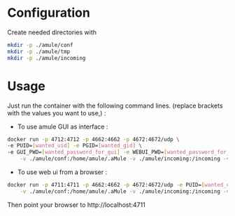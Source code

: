 # Configuration

Create needed directories with

```sh
mkdir -p ./amule/conf
mkdir -p ./amule/tmp
mkdir -p ./amule/incoming
```

# Usage

Just run the container with the following command lines.
(replace brackets with the values you want to use,) :

- To use amule GUI as interface :

```sh
docker run -p 4712:4712 -p 4662:4662 -p 4672:4672/udp \
-e PUID=[wanted_uid] -e PGID=[wanted_gid] \
-e GUI_PWD=[wanted_password_for_gui] -e WEBUI_PWD=[wanted_password_for_web_interface] \
    -v ./amule/conf:/home/amule/.aMule -v ./amule/incoming:/incoming -v ./amule/tmp:/temp tchabaud/amule
```

- To use web ui from a browser :

```sh
docker run -p 4711:4711 -p 4662:4662 -p 4672:4672/udp -e PUID=[wanted_uid] -e PGID=[wanted_gid] \
    -v ./amule/conf:/home/amule/.aMule -v ./amule/incoming:/incoming -v ./amule/tmp:/temp tchabaud/amule
```

Then point your browser to http://localhost:4711
